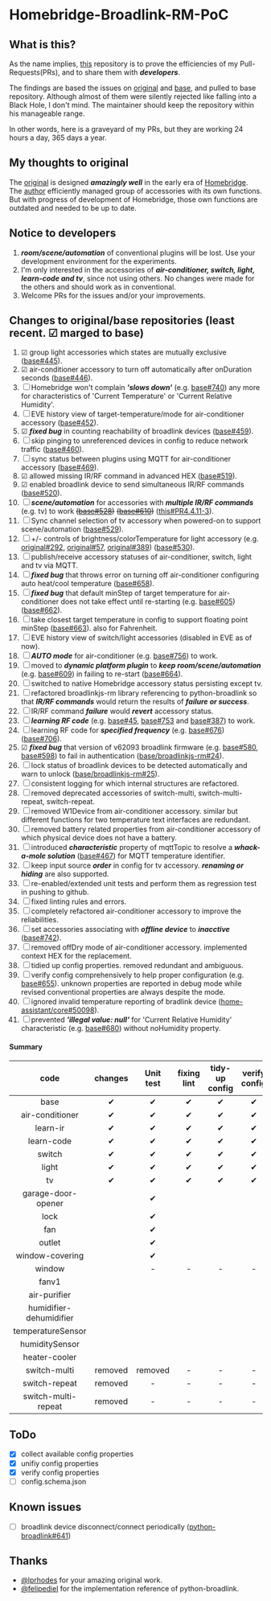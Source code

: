 # Homebridge-Broadlink-RM-PoC

## What is this?
As the name implies, [this](https://github.com/banboobee/homebridge-broadlink-rm) repository is to prove the efficiencies of my Pull-Requests(PRs), and to share them with ___developers___.

The findings are based the issues on [original](https://github.com/lprhodes/homebridge-broadlink-rm) and [base](https://github.com/kiwi-cam/homebridge-broadlink-rm), and pulled to base repository. Although almost of them were silently rejected like falling into a Black Hole, I don't mind. The maintainer should keep the repository within his manageable range.

In other words, here is a graveyard of my PRs, but they are working 24 hours a day, 365 days a year.

## My thoughts to original

The [original](https://github.com/lprhodes/homebridge-broadlink-rm) is designed ___amazingly well___ in the early era of [Homebridge](https://github.com/homebridge/homebridge). The [author](https://github.com/lprhodes) efficiently managed group of accessories with its own functions. But with progress of development of Homebridge, those own functions are outdated and needed to be up to date.

## Notice to developers

1. ___room/scene/automation___ of conventional plugins will be lost. Use your development environment for the experiments.
2. I'm only interested in the accessories of ___air-conditioner, switch, light, learn-code and tv___, since not using others. No changes were made for the others and should work as in conventional.
3. Welcome PRs for the issues and/or your improvements.

## Changes to original/base repositories (least recent. &#x2611; marged to base)

1. &#x2611; group light accessories which states are mutually exclusive ([base#445](https://github.com/kiwi-cam/homebridge-broadlink-rm/pull/445)).
2. &#x2611; air-conditioner accessory to turn off automatically after onDuration seconds ([base#446](https://github.com/kiwi-cam/homebridge-broadlink-rm/pull/446)).
3. &#x2610; Homebridge won't complain ___'slows down'___ (e.g. [base#740](https://github.com/kiwi-cam/homebridge-broadlink-rm/issues/740)) any more for characteristics of 'Current Temperature' or 'Current Relative Humidity'.
4. &#x2610; EVE history view of target-temperature/mode for air-conditioner accessory ([base#452](https://github.com/kiwi-cam/homebridge-broadlink-rm/pull/452)).
5. &#x2611; ___fixed bug___ in counting reachability of broadlink devices ([base#459](https://github.com/kiwi-cam/homebridge-broadlink-rm/pull/459)).
6. &#x2610; skip pinging to unreferenced devices in config to reduce network traffic ([base#460](https://github.com/kiwi-cam/homebridge-broadlink-rm/pull/460)).
7. &#x2610; sync status between plugins using MQTT for air-conditioner accessory ([base#469](https://github.com/kiwi-cam/homebridge-broadlink-rm/pull/469)).
8. &#x2611; allowed missing IR/RF command in advanced HEX ([base#519](https://github.com/kiwi-cam/homebridge-broadlink-rm/pull/519)).
9. &#x2611; enabled broadlink device to send simultaneous IR/RF commands ([base#520](https://github.com/kiwi-cam/homebridge-broadlink-rm/pull/520)).
10. &#x2610; ___scene/automation___ for accessories with ___multiple IR/RF commands___ (e.g. tv) to work ~~([base#528](https://github.com/kiwi-cam/homebridge-broadlink-rm/pull/528))~~ ~~([base#610](https://github.com/kiwi-cam/homebridge-broadlink-rm/pull/610))~~ ([this#PR4.4.11-3](https://github.com/banboobee/homebridge-broadlink-rm/tree/PR4.4.11-3)).
11. &#x2610; Sync channel selection of tv accessory when powered-on to support scene/automation ([base#529](https://github.com/kiwi-cam/homebridge-broadlink-rm/pull/529)).
12. &#x2610; +/- controls of brightness/colorTemperature for light accessory (e.g. [original#292](https://github.com/lprhodes/homebridge-broadlink-rm/issues/292), [original#57](https://github.com/lprhodes/homebridge-broadlink-rm/issues/57), [original#389](https://github.com/lprhodes/homebridge-broadlink-rm/issues/389)) ([base#530](https://github.com/kiwi-cam/homebridge-broadlink-rm/pull/530)).
13. &#x2610; publish/receive accessory statuses of air-conditioner, switch, light and tv via MQTT.
14. &#x2610; ___fixed bug___ that throws error on turning off air-conditioner configuring auto heat/cool temperature ([base#658](https://github.com/kiwi-cam/homebridge-broadlink-rm/pull/658)).
15. &#x2610; ___fixed bug___ that default minStep of target temperature for air-conditioner does not take effect until re-starting (e.g. [base#605](https://github.com/kiwi-cam/homebridge-broadlink-rm/pull/605)) ([base#662](https://github.com/kiwi-cam/homebridge-broadlink-rm/pull/662)).
16. &#x2610; take closest target temperature in config to support floating point minStep ([base#663](https://github.com/kiwi-cam/homebridge-broadlink-rm/pull/663)). also for Fahrenheit.
17. &#x2610; EVE history view of switch/light accessories (disabled in EVE as of now).
18. &#x2610; ___AUTO mode___ for air-conditioner (e.g. [base#756](https://github.com/kiwi-cam/homebridge-broadlink-rm/issues/756)) to work.
19. &#x2610; moved to ___dynamic platform plugin___ to ___keep room/scene/automation___ (e.g. [base#609](https://github.com/kiwi-cam/homebridge-broadlink-rm/issues/609)) in failing to re-start ([base#664](https://github.com/kiwi-cam/homebridge-broadlink-rm/pull/664)).
20. &#x2610; switched to native Homebridge accessory status persisting except tv.
21. &#x2610; refactored broadlinkjs-rm library referencing to python-broadlink so that ___IR/RF commands___ would return the results of ___failure or success___.
22. &#x2610; IR/RF command ___failure___ would ___revert___ accessory status.
23. &#x2610; ___learning RF code___ (e.g. [base#45](https://github.com/kiwi-cam/homebridge-broadlink-rm/issues/45), [base#753](https://github.com/kiwi-cam/homebridge-broadlink-rm/issues/753) and [base#387](https://github.com/kiwi-cam/homebridge-broadlink-rm/issues/387#issuecomment-1146733780)) to work.
24. &#x2610; learning RF code for ___specified frequency___ (e.g. [base#676](https://github.com/kiwi-cam/homebridge-broadlink-rm/issues/676)) ([base#706](https://github.com/kiwi-cam/homebridge-broadlink-rm/pull/706)).
25. &#x2611; ___fixed bug___ that version of v62093 broadlink firmware (e.g. [base#580](https://github.com/kiwi-cam/homebridge-broadlink-rm/issues/580), [base#598](https://github.com/kiwi-cam/homebridge-broadlink-rm/issues/598)) to fail in authentication ([base/broadlinkjs-rm#24](https://github.com/kiwi-cam/broadlinkjs-rm/pull/24)).
26. &#x2610; lock status of broadlink devices to be detected automatically and warn to unlock ([base/broadlinkjs-rm#25](https://github.com/kiwi-cam/broadlinkjs-rm/pull/25)).
27. &#x2610; consistent logging for which internal structures are refactored.
28. &#x2610; removed deprecated accessories of switch-multi, switch-multi-repeat, switch-repeat.
29. &#x2610; removed W1Device from air-conditioner accessory. similar but different functions for two temperature text interfaces are redundant.
30. &#x2610; removed battery related properties from air-conditioner accessory of which physical device does not have a battery.
31. &#x2610; introduced ___characteristic___ property of mqttTopic to resolve a ___whack-a-mole solution___ ([base#467](https://github.com/kiwi-cam/homebridge-broadlink-rm/pull/467)) for MQTT temperature identifier.
32. &#x2610; keep input source ___order___ in config for tv accessory. ___renaming or hiding___ are also supported.
33. &#x2610; re-enabled/extended unit tests and perform them as regression test in pushing to github.
34. &#x2610; fixed linting rules and errors.
35. &#x2610; completely refactored air-conditioner accessory to improve the reliabilities.
36. &#x2610; set accessories associating with ___offline device___ to ___inacctive___ ([base#742](https://github.com/kiwi-cam/homebridge-broadlink-rm/issues/742)).
37. &#x2610; removed offDry mode of air-conditioner accessory. implemented context HEX for the replacement.
38. &#x2610; tidied up config properties. removed redundant and ambiguous.
39. &#x2610; verify config comprehensively to help proper configuration (e.g. [base#655](https://github.com/kiwi-cam/homebridge-broadlink-rm/issues/655)). unknown properties are reported in debug mode while revised conventional properties are always despite the mode.
40. &#x2610; ignored invalid temperature reporting of bradlink device ([home-assistant/core#50098](https://github.com/home-assistant/core/pull/50098)).
41. &#x2610; prevented ___'illegal value: null'___ for 'Current Relative Humidity' characteristic (e.g. [base#680](https://github.com/kiwi-cam/homebridge-broadlink-rm/issues/680)) without noHumidity property.

#### Summary
| code                    | changes  | Unit<br>test | fixing<br>lint | tidy-up<br>config | verify<br>config | config<br>scheme |
|:-----------------------:|:--------:|:------------:|:--------------:|:-----------------:|:----------------:|:----------------:|
| base                    | &#x2714; | &#x2714;     | &#x2714;       | &#x2714;          | &#x2714;         | &#x2610;         |
| air-conditioner         | &#x2714; | &#x2714;     | &#x2714;       | &#x2714;          | &#x2714;         | &#x2610;         |
| learn-ir                | &#x2714; | &#x2714;     | &#x2714;       | &#x2714;          | &#x2714;         | &#x2610;         |
| learn-code              | &#x2714; | &#x2714;     | &#x2714;       | &#x2714;          | &#x2714;         | &#x2610;         |
| switch                  | &#x2714; | &#x2714;     | &#x2714;       | &#x2714;          | &#x2714;         | &#x2610;         |
| light                   | &#x2714; | &#x2714;     | &#x2714;       | &#x2714;          | &#x2714;         | &#x2610;         |
| tv                      | &#x2714; | &#x2714;     | &#x2714;       | &#x2714;          | &#x2714;         | &#x2610;         |
| garage-door-opener      |          | &#x2714;     |                |                   |                  |                  |
| lock                    |          | &#x2714;     |                |                   |                  |                  |
| fan                     |          | &#x2714;     |                |                   |                  |                  |
| outlet                  |          | &#x2714;     |                |                   |                  |                  |
| window-covering         |          | &#x2714;     |                |                   |                  |                  |
| window                  |          | -            | -              | -                 | -                |                  |
| fanv1                   |          |              |                |                   |                  |                  |
| air-purifier            |          |              |                |                   |                  |                  |
| humidifier-dehumidifier |          |              |                |                   |                  |                  |
| temperatureSensor       |          |              |                |                   |                  |                  |
| humiditySensor          |          |              |                |                   |                  |                  |
| heater-cooler           |          |              |                |                   |                  |                  |
| switch-multi            | removed  | removed      | -              | -                 | -                | -                |
| switch-repeat           | removed  | -            | -              | -                 | -                | -                |
| switch-multi-repeat     | removed  | -            | -              | -                 | -                | -                |

## ToDo
- [x] collect available config properties
- [x] unifiy config properties
- [x] verify config properties
- [ ] config.schema.json

## Known issues
- [ ] broadlink device disconnect/connect periodically ([python-broadlink#641](https://github.com/mjg59/python-broadlink/issues/641))

## Thanks
- [@lprhodes](https://github.com/lprhodes/homebridge-broadlink-rm) for your amazing original work.
- [@felipediel](https://github.com/mjg59/python-broadlink/commits?author=felipediel) for the implementation reference of python-broadlink.
